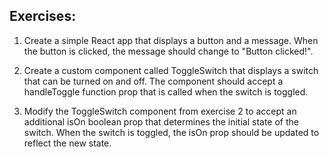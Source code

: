 ## Exercises:
1. Create a simple React app that displays a button and a message. When the button is clicked, the message should change to "Button clicked!".

2. Create a custom component called ToggleSwitch that displays a switch that can be turned on and off. The component should accept a handleToggle function prop that is called when the switch is toggled.

3. Modify the ToggleSwitch component from exercise 2 to accept an additional isOn boolean prop that determines the initial state of the switch. When the switch is toggled, the isOn prop should be updated to reflect the new state.